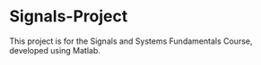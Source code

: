# Signals-Project
This project is for the Signals and Systems Fundamentals Course, developed using Matlab.
